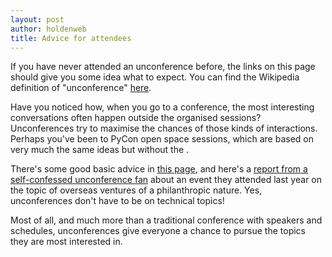 ```yaml
---
layout: post
author: holdenweb
title: Advice for attendees
---
```

If you have never attended an unconference before, the links on this page should give you some idea what to expect.
You can find the Wikipedia definition of "unconference" [here](https://en.wikipedia.org/wiki/Unconference).

Have you noticed how, when you go to a conference, the most interesting conversations often happen outside the organised sessions?
Unconferences try to maximise the chances of those kinds of interactions.
Perhaps you've been to PyCon open space sessions, which are based on very much the same ideas but without the .

There's some good basic advice in
[this page](https://unconference.net/unconferencing-how-to-prepare-to-attend-an-unconference-2/),
and here's a [report from a self-confessed unconference fan](https://benyeoh.substack.com/p/why-unconference)
about an event they attended last year
on the topic of overseas ventures of a philanthropic nature.
Yes, unconferences don't have to be on technical topics!

Most of all, and much more than a traditional conference with speakers and schedules,
unconferences give everyone a chance to pursue the topics they are most interested in.
